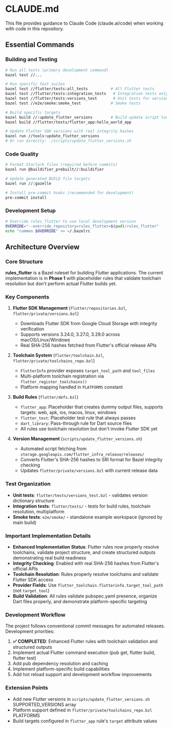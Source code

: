 # CLAUDE.md

This file provides guidance to Claude Code (claude.ai/code) when working with code in this repository.

## Essential Commands

### Building and Testing

```bash
# Run all tests (primary development command)
bazel test //...

# Run specific test suites
bazel test //flutter/tests:all_tests          # All Flutter tests
bazel test //flutter/tests:integration_tests   # Integration tests only
bazel test //flutter/tests:versions_test       # Unit tests for versions
bazel test //e2e/smoke:smoke_test             # Smoke tests

# Build specific targets
bazel build //:update_flutter_versions        # Build update script target
bazel build //flutter/tests/flutter_app:hello_world_app

# Update Flutter SDK versions with real integrity hashes
bazel run //tools:update_flutter_versions
# Or run directly: ./scripts/update_flutter_versions.sh
```

### Code Quality

```bash
# Format Starlark files (required before commits)
bazel run @buildifier_prebuilt//:buildifier

# Update generated BUILD file targets
bazel run //:gazelle

# Install pre-commit hooks (recommended for development)
pre-commit install
```

### Development Setup

```bash
# Override rules_flutter to use local development version
OVERRIDE="--override_repository=rules_flutter=$(pwd)/rules_flutter"
echo "common $OVERRIDE" >> ~/.bazelrc
```

## Architecture Overview

### Core Structure

**rules_flutter** is a Bazel ruleset for building Flutter applications. The current implementation is in **Phase 1** with placeholder rules that validate toolchain resolution but don't perform actual Flutter builds yet.

### Key Components

1. **Flutter SDK Management** (`flutter/repositories.bzl`, `flutter/private/versions.bzl`)

   - Downloads Flutter SDK from Google Cloud Storage with integrity verification
   - Supports versions 3.24.0, 3.27.0, 3.29.0 across macOS/Linux/Windows
   - Real SHA-256 hashes fetched from Flutter's official release APIs

2. **Toolchain System** (`flutter/toolchain.bzl`, `flutter/private/toolchains_repo.bzl`)

   - `FlutterInfo` provider exposes `target_tool_path` and `tool_files`
   - Multi-platform toolchain registration via `flutter_register_toolchains()`
   - Platform mapping handled in `PLATFORMS` constant

3. **Build Rules** (`flutter/defs.bzl`)

   - `flutter_app`: Placeholder that creates dummy output files, supports targets: web, apk, ios, macos, linux, windows
   - `flutter_test`: Placeholder test rule that always passes
   - `dart_library`: Pass-through rule for Dart source files
   - All rules use toolchain resolution but don't invoke Flutter SDK yet

4. **Version Management** (`scripts/update_flutter_versions.sh`)
   - Automated script fetching from `storage.googleapis.com/flutter_infra_release/releases/`
   - Converts Flutter's SHA-256 hashes to SRI format for Bazel integrity checking
   - Updates `flutter/private/versions.bzl` with current release data

### Test Organization

- **Unit tests**: `flutter/tests/versions_test.bzl` - validates version dictionary structure
- **Integration tests**: `flutter/tests/` - tests for build rules, toolchain resolution, multiplatform
- **Smoke tests**: `e2e/smoke/` - standalone example workspace (ignored by main build)

### Important Implementation Details

- **Enhanced Implementation Status**: Flutter rules now properly resolve toolchains, validate project structure, and create structured outputs demonstrating real build readiness
- **Integrity Checking**: Enabled with real SHA-256 hashes from Flutter's official APIs
- **Toolchain Resolution**: Rules properly resolve toolchains and validate Flutter SDK access
- **Provider Fields**: Use `flutter_toolchain.flutterinfo.target_tool_path` (not `target_tool`)
- **Build Validation**: All rules validate pubspec.yaml presence, organize Dart files properly, and demonstrate platform-specific targeting

### Development Workflow

The project follows conventional commit messages for automated releases. Development priorities:

1. **✅ COMPLETED**: Enhanced Flutter rules with toolchain validation and structured outputs
2. Implement actual Flutter command execution (pub get, flutter build, flutter test)
3. Add pub dependency resolution and caching
4. Implement platform-specific build capabilities
5. Add hot reload support and development workflow improvements

### Extension Points

- Add new Flutter versions in `scripts/update_flutter_versions.sh` SUPPORTED_VERSIONS array
- Platform support defined in `flutter/private/toolchains_repo.bzl` PLATFORMS
- Build targets configured in `flutter_app` rule's `target` attribute values
